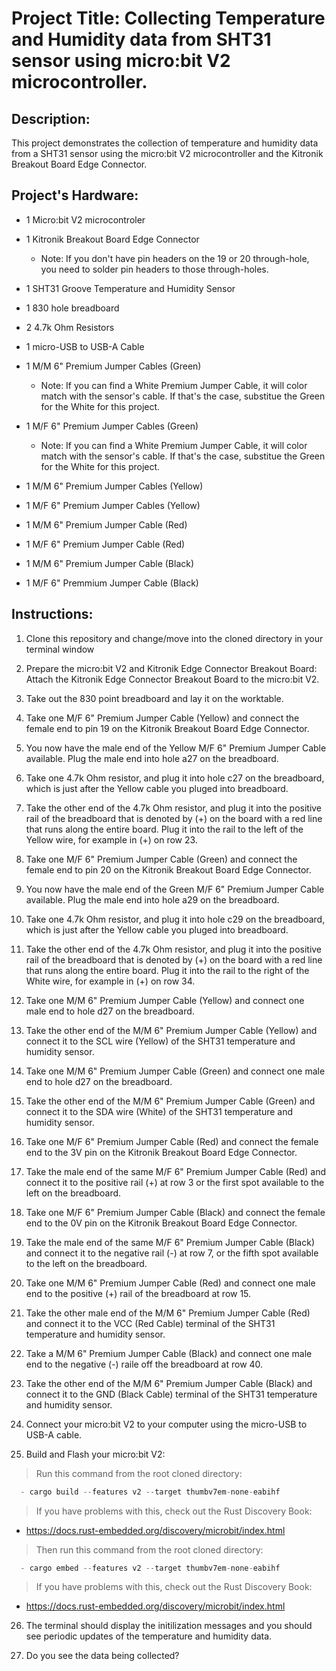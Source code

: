 # Project Title: Collecting Temperature and Humidity data from SHT31 sensor using micro:bit V2 microcontroller.

## Description:

   This project demonstrates the collection of temperature and humidity data from a SHT31 sensor using the micro:bit V2 microcontroller and the Kitronik Breakout Board Edge Connector.

## Project's Hardware:

- 1 Micro:bit V2 microcontroler
- 1 Kitronik Breakout Board Edge Connector

   - Note: If you don't have pin headers on the 19 or 20 through-hole,  you need to solder pin headers to those through-holes.

- 1 SHT31 Groove Temperature and Humidity Sensor

- 1 830 hole breadboard
- 2 4.7k Ohm Resistors
- 1 micro-USB to USB-A Cable
- 1 M/M 6" Premium Jumper Cables (Green) 
    - Note: If you can find a White Premium Jumper Cable, it will color match with the sensor's cable. If that's the case, substitue the Green for the White for this project. 
- 1 M/F 6" Premium Jumper Cables (Green) 
    - Note: If you can find a White Premium Jumper Cable, it will color match with the sensor's cable. If that's the case, substitue the Green for the White for this project. 
- 1 M/M 6" Premium Jumper Cables (Yellow) 
- 1 M/F 6" Premium Jumper Cables (Yellow) 
- 1 M/M 6" Premium Jumper Cable (Red)
- 1 M/F 6" Premium Jumper Cable (Red) 
- 1 M/M 6" Premium Jumper Cable (Black)
- 1 M/F 6" Premmium Jumper Cable (Black)

## Instructions:

1. Clone this repository and change/move into the cloned directory in your terminal window

2. Prepare the micro:bit V2 and Kitronik Edge Connector Breakout Board:
Attach the Kitronik Edge Connector Breakout Board to the micro:bit V2. 

3. Take out the 830 point breadboard and lay it on the worktable.

4. Take one M/F 6" Premium Jumper Cable (Yellow) and connect the female end to pin 19 on the Kitronik Breakout Board Edge Connector. 

5. You now have the male end of the Yellow M/F 6" Premium Jumper Cable available. Plug the male end into hole a27 on the breadboard.

6. Take one 4.7k Ohm resistor, and plug it into hole c27 on the breadboard, which is just after the Yellow cable you pluged into breadboard. 

7. Take the other end of the 4.7k Ohm resistor, and plug it into the positive rail of the breadboard that is denoted by (+) on the board with a red line that runs along the entire board. Plug it into the rail to the left of the Yellow wire, for example in (+) on row 23.

8. Take one M/F 6" Premium Jumper Cable (Green) and connect the female end to pin 20 on the Kitronik Breakout Board Edge Connector. 

9. You now have the male end of the Green M/F 6" Premium Jumper Cable available. Plug the male end into hole a29 on the breadboard.

10. Take one 4.7k Ohm resistor, and plug it into hole c29 on the breadboard, which is just after the Yellow cable you pluged into breadboard. 

11. Take the other end of the 4.7k Ohm resistor, and plug it into the positive rail of the breadboard that is denoted by (+) on the board with a red line that runs along the entire board. Plug it into the rail to the right of the White wire, for example in (+) on row 34.

12. Take one M/M 6" Premium Jumper Cable (Yellow) and connect one male end to hole d27 on the breadboard.

13. Take the other end of the M/M 6" Premium Jumper Cable (Yellow) and connect it to the SCL wire (Yellow) of the SHT31 temperature and humidity sensor.

14. Take one M/M 6" Premium Jumper Cable (Green) and connect one male end to hole d27 on the breadboard.

15. Take the other end of the M/M 6" Premium Jumper Cable (Green) and connect it to the SDA wire (White) of the SHT31 temperature and humidity sensor.

16. Take one M/F 6" Premium Jumper Cable (Red) and connect the female end to the 3V pin on the Kitronik Breakout Board Edge Connector.

17. Take the male end of the same M/F 6" Premium Jumper Cable (Red) and connect it to the positive rail (+) at row 3 or the first spot available to the left on the breadboard.

18. Take one M/F 6" Premium Jumper Cable (Black) and connect the female end to the 0V pin on the Kitronik Breakout Board Edge Connector.

19. Take the male end of the same M/F 6" Premium Jumper Cable (Black) and connect it to the negative rail (-) at row 7, or the fifth spot available to the left on the breadboard.

20. Take one M/M 6" Premium Jumper Cable (Red) and connect one male end to the positive (+) rail of the breadboard at row 15. 

21. Take the other male end of the M/M 6" Premium Jumper Cable (Red) and connect it to the VCC (Red Cable) terminal of the SHT31 temperature and humidity sensor.

22. Take a M/M 6" Premium Jumper Cable (Black) and connect one male end to the negative (-) raile off the breadboard at row 40.

23. Take the other end of the M/M 6" Premium Jumper Cable (Black) and connect it to the GND (Black Cable) terminal of the SHT31 temperature and humidity sensor.

24. Connect your micro:bit V2 to your computer using the micro-USB to USB-A cable.

25. Build and Flash your micro:bit V2:

> Run this command from the root cloned directory:

```rust
  - cargo build --features v2 --target thumbv7em-none-eabihf
```

> If you have problems with this, check out the Rust Discovery Book:
- https://docs.rust-embedded.org/discovery/microbit/index.html

> Then run this command from the root cloned directory:

```rust
  - cargo embed --features v2 --target thumbv7em-none-eabihf
```

> If you have problems with this, check out the Rust Discovery Book:
- https://docs.rust-embedded.org/discovery/microbit/index.html

26. The terminal should display the initilization messages and you should see periodic updates of the temperature and humidity data.

27. Do you see the data being collected?
